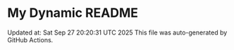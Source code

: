 # My Dynamic README
Updated at: Sat Sep 27 20:20:31 UTC 2025
This file was auto-generated by GitHub Actions.
